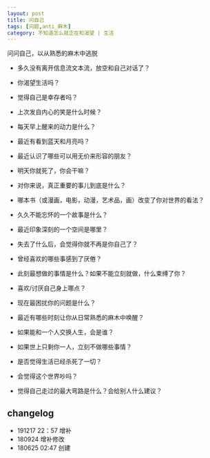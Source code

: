 ```yaml
---
layout: post
title: 问自己
tags: [问题,anti_麻木]
category: 不知道怎么就正在和渴望 | 生活
---
```


问问自己，以从熟悉的麻木中逃脱

- 多久没有离开信息流文本流，放空和自己对话了？
- 你渴望生活吗？
- 觉得自己是幸存者吗？
- 上次发自内心的笑是什么时候？
- 每天早上醒来的动力是什么？
- 最近有看到蓝天和月亮吗？
- 最近认识了哪些可以用无价来形容的朋友？
- 明天你就死了，你会干嘛？
- 对你来说，真正重要的事儿到底是什么？

- 哪本书（或漫画，电影，动漫，艺术品，画）改变了你对世界的看法？
- 久久不能忘怀的一个故事是什么？
- 最近印象深刻的一个空间是哪里？
- 失去了什么后，会觉得你就不再是你自己了？
- 曾经喜欢的哪些事感到了厌倦？
- 此刻最想做的事情是什么？如果不能立刻就做，什么束缚了你？     
- 喜欢/讨厌自己身上哪点？

- 现在最困扰你的问题是什么？
- 最近有哪些时刻让你从日常熟悉的麻木中唤醒？
- 如果能和一个人交换人生，会是谁？
- 如果世上只剩你一人，立刻不做哪些事情？
- 是否觉得生活已经杀死了一切？
- 会觉得这个世界吵吗？
- 觉得自己走过的最大弯路是什么？会给别人什么建议？

## changelog
- 191217 22：57 增补
- 180924 增补修改
- 180625 02:47 创建




